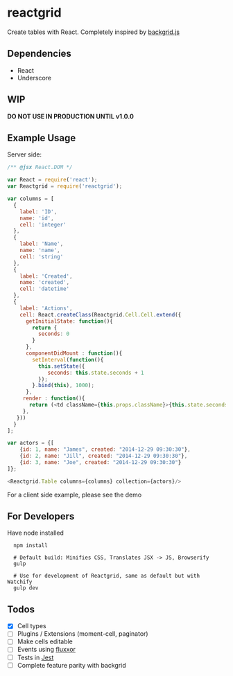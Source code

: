 


# reactgrid

Create tables with React. Completely inspired by [backgrid.js](http://backgridjs.com/)

## Dependencies
- React 
- Underscore 

## WIP

**DO NOT USE IN PRODUCTION UNTIL v1.0.0**

## Example Usage

Server side:

```js
/** @jsx React.DOM */

var React = require('react');
var Reactgrid = require('reactgrid');

var columns = [
  {
    label: 'ID',
    name: 'id',
    cell: 'integer'
  },
  {
    label: 'Name',
    name: 'name',
    cell: 'string'
  },
  {
    label: 'Created',
    name: 'created',
    cell: 'datetime'
  },
  {
    label: 'Actions',
    cell: React.createClass(Reactgrid.Cell.Cell.extend({
      getInitialState: function(){
        return {
          seconds: 0
        }
      },
      componentDidMount : function(){
        setInterval(function(){
          this.setState({
             seconds: this.state.seconds + 1
          });
        }.bind(this), 1000);
      },
     render : function(){
       return (<td className={this.props.className}>{this.state.seconds} Seconds. Model ID: {this.props.model.id}</td>);
     },
   }))
  }
];

var actors = {[
    {id: 1, name: "James", created: "2014-12-29 09:30:30"},
    {id: 2, name: "Jill", created: "2014-12-29 09:30:30"},
    {id: 3, name: "Joe", created: "2014-12-29 09:30:30"}
]};

<Reactgrid.Table columns={columns} collection={actors}/>
```

For a client side example, please see the demo

## For Developers

Have node installed

```
  npm install

  # Default build: Minifies CSS, Translates JSX -> JS, Browserify
  gulp 

  # Use for development of Reactgrid, same as default but with Watchify
  gulp dev

```

## Todos

- [X] Cell types
- [ ] Plugins / Extensions (moment-cell, paginator)
- [ ] Make cells editable 
- [ ] Events using [fluxxor](http://fluxxor.com/)
- [ ] Tests in [Jest](http://facebook.github.io/jest/)
- [ ] Complete feature parity with backgrid 
